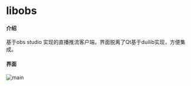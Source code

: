 # libobs

#### 介绍
基于obs studio 实现的直播推流客户端，界面脱离了Qt基于duilib实现，方便集成。



#### 界面

![main](https://gitee.com/zentel/libobs/raw/master/snapshot/main.png)